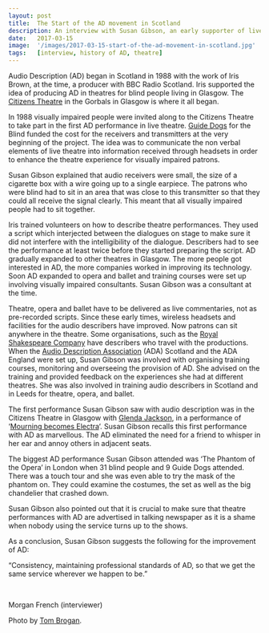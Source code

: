 ```yaml
---
layout: post
title:  The Start of the AD movement in Scotland
description: An interview with Susan Gibson, an early supporter of live AD in Scotland. 
date:   2017-03-15
image:  '/images/2017-03-15-start-of-the-ad-movement-in-scotland.jpg'
tags:   [interview, history of AD, theatre]
---
```


Audio Description (AD) began in Scotland in 1988 with the work of Iris Brown, at the time, a producer with BBC Radio Scotland. Iris supported the idea of producing AD in theatres for blind people living in Glasgow. The [Citizens Theatre](http://www.citz.co.uk/) in the Gorbals in Glasgow is where it all began.

In 1988 visually impaired people were invited along to the Citizens Theatre to take part in the first AD performance in live theatre. [Guide Dogs](https://www.guidedogs.com/) for the Blind funded the cost for the receivers and transmitters at the very beginning of the project. The idea was to communicate the non verbal elements of live theatre into information received through headsets in order to enhance the theatre experience for visually impaired patrons.

Susan Gibson explained that audio receivers were small, the size of a cigarette box with a wire going up to a single earpiece. The patrons who were blind had to sit in an area that was close to this transmitter so that they could all receive the signal clearly. This meant that all visually impaired people had to sit together.

Iris trained volunteers on how to describe theatre performances. They used a script which interjected between the dialogues on stage to make sure it did not interfere with the intelligibility of the dialogue. Describers had to see the performance at least twice before they started preparing the script. AD gradually expanded to other theatres in Glasgow.  The more people got interested in AD, the more companies worked in improving its technology. Soon AD expanded to opera and ballet and training courses were set up involving visually impaired consultants. Susan Gibson was a consultant at the time.

Theatre, opera and ballet have to be delivered as live commentaries, not as pre-recorded scripts. Since these early times, wireless headsets and facilities for the audio describers have improved. Now patrons can sit anywhere in the theatre. Some organisations, such as the [Royal Shakespeare Company](https://www.rsc.org.uk/) have describers who travel with the productions. When the [Audio Description Association](http://audiodescription.co.uk/) (ADA) Scotland and the ADA England were set up, Susan Gibson was involved with organising training courses, monitoring and overseeing the provision of AD. She advised on the training and provided feedback on the experiences she had at different theatres. She was also involved in training audio describers in Scotland and in Leeds for theatre, opera, and ballet.

The first performance Susan Gibson saw with audio description was in the Citizens Theatre in Glasgow with [Glenda Jackson](https://en.wikipedia.org/wiki/Glenda_Jackson), in a performance of ‘[Mourning becomes Electra](https://www.imdb.com/title/tt0039636/)‘. Susan Gibson recalls this first performance with AD as marvellous. The AD eliminated the need for a friend to whisper in her ear and annoy others in adjacent seats.

The biggest AD performance Susan Gibson attended was ‘The Phantom of the Opera’ in London when 31 blind people and 9 Guide Dogs attended. There was a touch tour and she was even able to try the mask of the phantom on. They could examine the costumes, the set as well as the big chandelier that crashed down.

Susan Gibson also pointed out that it is crucial to make sure that theatre performances with AD are advertised in talking newspaper as it is a shame when nobody using the service turns up to the shows.

As a conclusion, Susan Gibson suggests the following for the improvement of AD:

“Consistency, maintaining professional standards of AD, so that we get the same service wherever we happen to be.”

<br>

Morgan French (interviewer)

Photo by [Tom Brogan](https://www.flickr.com/photos/tombrogan/).